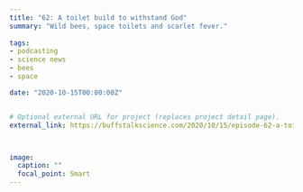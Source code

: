 ```yaml
---
title: "62: A toilet build to withstand God"
summary: "Wild bees, space toilets and scarlet fever."
  
tags:
- podcasting
- science news
- bees
- space

date: "2020-10-15T00:00:00Z"


# Optional external URL for project (replaces project detail page).
external_link: https://buffstalkscience.com/2020/10/15/episode-62-a-toilet-built-to-withstand-god/



image:
  caption: ""
  focal_point: Smart
---
```

